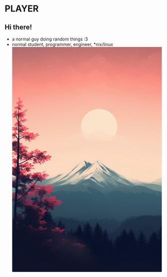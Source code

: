 # **PLAYER**

## Hi there!
- a normal guy doing random things :3
- normal student, programmer, engineer, *nix/linux
![img](pic.png)
